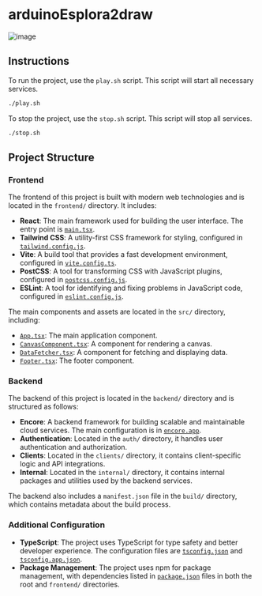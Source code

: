 # arduinoEsplora2draw

![image](https://github.com/user-attachments/assets/692d6139-aa9a-47a0-95a0-76d4a504d3e6)

## Instructions

To run the project, use the `play.sh` script. This script will start all necessary services.

```sh
./play.sh
```

To stop the project, use the `stop.sh` script. This script will stop all services.

```sh
./stop.sh
```

## Project Structure

### Frontend

The frontend of this project is built with modern web technologies and is located in the `frontend/` directory. It includes:

- **React**: The main framework used for building the user interface. The entry point is [`main.tsx`](frontend/src/main.tsx).
- **Tailwind CSS**: A utility-first CSS framework for styling, configured in [`tailwind.config.js`](frontend/tailwind.config.js).
- **Vite**: A build tool that provides a fast development environment, configured in [`vite.config.ts`](frontend/vite.config.ts).
- **PostCSS**: A tool for transforming CSS with JavaScript plugins, configured in [`postcss.config.js`](frontend/postcss.config.js).
- **ESLint**: A tool for identifying and fixing problems in JavaScript code, configured in [`eslint.config.js`](frontend/eslint.config.js).

The main components and assets are located in the `src/` directory, including:

- [`App.tsx`](frontend/src/App.tsx): The main application component.
- [`CanvasComponent.tsx`](frontend/src/CanvasComponent.tsx): A component for rendering a canvas.
- [`DataFetcher.tsx`](frontend/src/DataFetcher.tsx): A component for fetching and displaying data.
- [`Footer.tsx`](frontend/src/Footer.tsx): The footer component.

### Backend

The backend of this project is located in the `backend/` directory and is structured as follows:

- **Encore**: A backend framework for building scalable and maintainable cloud services. The main configuration is in [`encore.app`](backend/encore.app).
- **Authentication**: Located in the `auth/` directory, it handles user authentication and authorization.
- **Clients**: Located in the `clients/` directory, it contains client-specific logic and API integrations.
- **Internal**: Located in the `internal/` directory, it contains internal packages and utilities used by the backend services.

The backend also includes a `manifest.json` file in the `build/` directory, which contains metadata about the build process.

### Additional Configuration

- **TypeScript**: The project uses TypeScript for type safety and better developer experience. The configuration files are [`tsconfig.json`](tsconfig.json) and [`tsconfig.app.json`](frontend/tsconfig.app.json).
- **Package Management**: The project uses npm for package management, with dependencies listed in [`package.json`](package.json) files in both the root and `frontend/` directories.
